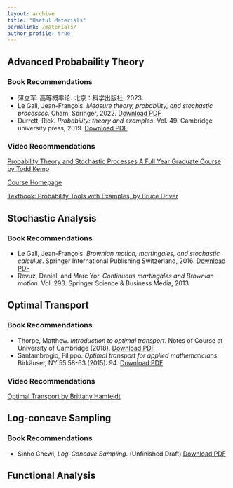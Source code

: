 ```yaml
---
layout: archive
title: "Useful Materials"
permalink: /materials/
author_profile: true
---
```



## Advanced Probabaility Theory
### Book Recommendations
- 薄立军. 高等概率论. 北京：科学出版社, 2023.
- Le Gall, Jean-François. *Measure theory, probability, and stochastic processes*. Cham: Springer, 2022. [Download PDF](https://i.4cdn.org/sci/1735027383598607.pdf)
- Durrett, Rick. *Probability: theory and examples*. Vol. 49. Cambridge university press, 2019. [Download PDF](https://services.math.duke.edu/~rtd/PTE/PTE5_011119.pdf)

### Video Recommendations
[Probability Theory and Stochastic Processes A Full Year Graduate Course by Todd Kemp](https://www.youtube.com/@toddkemp-probability/playlists)

[Course Homepage](https://mathweb.ucsd.edu//~tkemp/ProbabilityTube/)

[Textbook: Probability Tools with Examples, by Bruce Driver](https://mathweb.ucsd.edu/~tkemp/280A/Driver-Probability-Lecture-Notes.pdf)

## Stochastic Analysis
### Book Recommendations
- Le Gall, Jean-François. *Brownian motion, martingales, and stochastic calculus*. Springer International Publishing Switzerland, 2016. [Download PDF](http://eprints.stta.ac.id/198/1/2016_Book_BrownianMotionMartingalesAndSt.pdf)
- Revuz, Daniel, and Marc Yor. *Continuous martingales and Brownian motion*. Vol. 293. Springer Science & Business Media, 2013.

## Optimal Transport
### Book Recommendations
- Thorpe, Matthew. *Introduction to optimal transport*. Notes of Course at University of Cambridge (2018). [Download PDF](http://www.damtp.cam.ac.uk/research/cia/files/teaching/Optimal_Transport_Notes.pdf)
- Santambrogio, Filippo. *Optimal transport for applied mathematicians*. Birkäuser, NY 55.58-63 (2015): 94. [Download PDF](https://citeseerx.ist.psu.edu/document?repid=rep1&type=pdf&doi=413028c564bdf7ae139dccd4edab06154193643f)

### Video Recommendations
[Optimal Transport by Brittany Hamfeldt](https://youtu.be/kjOBJP7gglw?si=BW3gy7oiiXvE-vRw)

## Log-concave Sampling
### Book Recommendations
- Sinho Chewi, *Log-Concave Sampling*. (Unfinished Draft) [Download PDF](https://chewisinho.github.io/main.pdf)

## Functional Analysis




